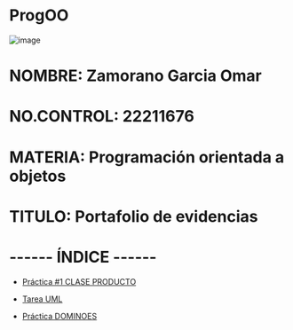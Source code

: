 # ProgOO

![image](https://user-images.githubusercontent.com/126824615/224875928-4d4da4a4-6ea2-4b4c-92c4-513e376cb66d.png)


# NOMBRE: Zamorano Garcia Omar

# NO.CONTROL: 22211676

# MATERIA: Programación orientada a objetos

# TITULO: Portafolio de evidencias

# 

# ------ ÍNDICE ------

+ [Práctica #1 CLASE PRODUCTO](https://docs.google.com/document/d/1rDYrlZrTwsQ5gM_Xy0mYY87Iz5xHSOpxROwU6CuU8x0/edit?usp=sharing)

+ [Tarea UML](https://drive.google.com/file/d/1qGtukfLf1z1rjkii-jzSepm1ZzpmqKcu/view?usp=sharing) 

+ [Práctica DOMINOES](https://github.com/OmarZamorano/Dominoes)
